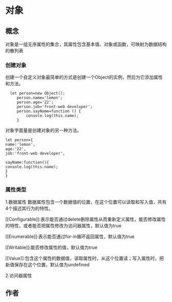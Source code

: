 # 对象

## 概念
对象是一组无序属性的集合，其属性包含基本值、对象或函数，可映射为数据结构的散列表

### 创建对象
创建一个自定义对象最简单的方式是创建一个Object的实例，然后为它添加属性和方法。
```
  let person=new Object();
     person.name='lemon';
     person.age='22';
     person.job='front-web developer';
     person.sayName=function () {
         console.log(this.name);
     }
```
对象字面量是创建对象的另一种方法。
```
let person={
name:'lemon',
age:'22',
job:'front-web developer',

sayName:function(){
console.log(this.name);
}
}
```

### 属性类型
1.数据属性
数据属性包含一个数据值的位置，在这个位置可以读取和写入值，共有4个描述其行为的特性。

[[Configurable]]:表示能否通过delete删除属性从而重新定义属性，能否修改属性的特性，或者能否把属性修改为访问器属性，默认值为true

[[Enumerable]]:表示能否通过for-in循环返回属性，默认值为true

[[Writable]]:能否修改属性的值，默认值为true

[[Value]]:包含这个属性的数据值，读取属性时，从这个位置读；写入属性时，把新值保存在这个位置，默认值为undefined

2.访问器属性

## 作者


